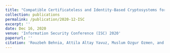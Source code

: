```yaml
---
title: "Compatible Certificateless and Identity-Based Cryptosystems for Heterogeneous IoT."
collection: publications
permalink: /publication/2020-12-ISC
excerpt: ''
date: Dec 16, 2020
venue: 'Information Security Conference (ISC) 2020'
paperurl: ''
citation: 'Rouzbeh Behnia, Attila Altay Yavuz, Muslum Ozgur Ozmen, and Tsz Hon Yuen: Compatible Certificateless and Identity-Based Cryptosystems for Heterogeneous IoT. To appear in Information Security Conference (ISC) 2020.'
---
```


